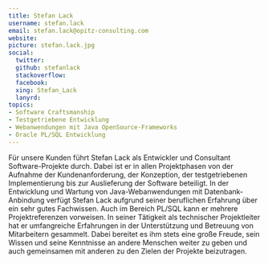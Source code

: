 ```yaml
---
title: Stefan Lack
username: stefan.lack
email: stefan.lack@opitz-consulting.com
website: 
picture: stefan.lack.jpg
social:
  twitter: 
  github: stefanlack
  stackoverflow: 
  facebook: 
  xing: Stefan_Lack
  lanyrd: 
topics:
- Software Craftsmanship
- Testgetriebene Entwicklung
- Webanwendungen mit Java OpenSource-Frameworks
- Oracle PL/SQL Entwicklung
---
```


Für unsere Kunden führt Stefan Lack als Entwickler und Consultant Software-Projekte durch. Dabei ist er in allen Projektphasen von der Aufnahme der Kundenanforderung, der Konzeption, der testgetriebenen Implementierung bis zur Auslieferung der Software beteiligt.
In der Entwicklung und Wartung von Java-Webanwendungen mit Datenbank-Anbindung verfügt Stefan Lack aufgrund seiner beruflichen Erfahrung über ein sehr gutes Fachwissen. Auch im Bereich PL/SQL kann er mehrere Projektreferenzen vorweisen.
In seiner Tätigkeit als technischer Projektleiter hat er umfangreiche Erfahrungen in der Unterstützung und Betreuung von Mitarbeitern gesammelt. Dabei bereitet es ihm stets eine große Freude, sein Wissen und seine Kenntnisse an andere Menschen weiter zu geben und auch gemeinsamen mit anderen zu den Zielen der Projekte beizutragen.
